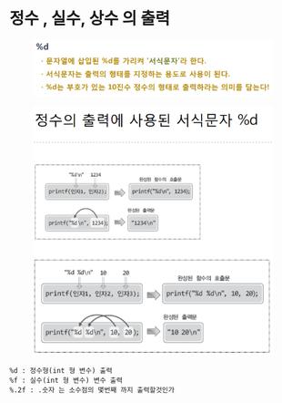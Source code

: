 # 정수 , 실수,  상수 의 출력

<figure><img src="../../../../.gitbook/assets/image (2) (1) (1).png" alt=""><figcaption></figcaption></figure>

<figure><img src="../../../../.gitbook/assets/image (4) (1).png" alt=""><figcaption></figcaption></figure>

```
%d : 정수형(int 형 변수) 출력 
%f : 실수(int 형 변수) 변수 출력 
%.2f : .숫자 는 소수점의 몇번째 까지 출력할것인가 
```
